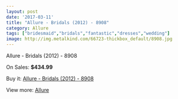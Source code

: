 ```yaml
---
layout: post
date: '2017-03-11'
title: "Allure - Bridals (2012) - 8908"
category: Allure
tags: ["bridesmaid","bridals","fantastic","dresses","wedding"]
image: http://img.metalkind.com/66723-thickbox_default/8908.jpg
---
```

Allure - Bridals (2012) - 8908

On Sales: **$434.99**
<a href="https://www.metalkind.com/en/allure/5343-8908.html"><amp-img layout="responsive" width="600" height="600" src="//img.metalkind.com/66723-thickbox_default/8908.jpg" alt="Allure - Bridals (2012) - 8908 0" /></a>
<a href="https://www.metalkind.com/en/allure/5343-8908.html"><amp-img layout="responsive" width="600" height="600" src="//img.metalkind.com/66724-thickbox_default/8908.jpg" alt="Allure - Bridals (2012) - 8908 1" /></a>
<a href="https://www.metalkind.com/en/allure/5343-8908.html"><amp-img layout="responsive" width="600" height="600" src="//img.metalkind.com/66725-thickbox_default/8908.jpg" alt="Allure - Bridals (2012) - 8908 2" /></a>
<a href="https://www.metalkind.com/en/allure/5343-8908.html"><amp-img layout="responsive" width="600" height="600" src="//img.metalkind.com/66726-thickbox_default/8908.jpg" alt="Allure - Bridals (2012) - 8908 3" /></a>
<a href="https://www.metalkind.com/en/allure/5343-8908.html"><amp-img layout="responsive" width="600" height="600" src="//img.metalkind.com/66727-thickbox_default/8908.jpg" alt="Allure - Bridals (2012) - 8908 4" /></a>

Buy it: [Allure - Bridals (2012) - 8908](https://www.metalkind.com/en/allure/5343-8908.html "Allure - Bridals (2012) - 8908")

View more: [Allure](https://www.metalkind.com/en/10-allure "Allure")